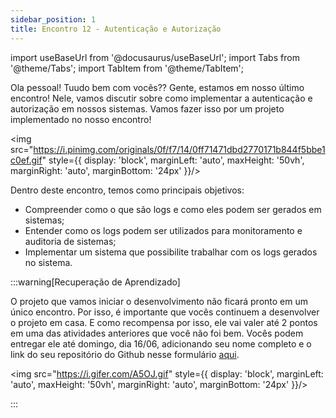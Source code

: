 ```yaml
---
sidebar_position: 1
title: Encontro 12 - Autenticação e Autorização
---
```


import useBaseUrl from '@docusaurus/useBaseUrl';
import Tabs from '@theme/Tabs';
import TabItem from '@theme/TabItem';


Ola pessoal! Tuudo bem com vocês?? Gente, estamos em nosso último encontro! Nele, vamos discutir sobre como implementar a autenticação e autorização em nossos sistemas. Vamos fazer isso por um projeto implementado no nosso encontro!

<img src="https://i.pinimg.com/originals/0f/f7/14/0ff71471dbd2770171b844f5bbe1c0ef.gif" style={{ display: 'block', marginLeft: 'auto', maxHeight: '50vh', marginRight: 'auto', marginBottom: '24px' }}/>

Dentro deste encontro, temos como principais objetivos:
- Compreender como o que são logs e como eles podem ser gerados em sistemas;
- Entender como os logs podem ser utilizados para monitoramento e auditoria de sistemas;
- Implementar um sistema que possibilite trabalhar com os logs gerados no sistema.



:::warning[Recuperação de Aprendizado]

O projeto que vamos iniciar o desenvolvimento não ficará pronto em um único encontro. Por isso, é importante que vocês continuem a desenvolver o projeto em casa. E como recompensa por isso, ele vai valer até 2 pontos em uma das atividades anteriores que você não foi bem. Vocês podem entregar ele até domingo, dia 16/06, adicionando seu nome completo e o link do seu repositório do Github nesse formulário [aqui](https://forms.gle/XQJjH7CYj5frKxVH9).

<img src="https://i.gifer.com/A5OJ.gif" style={{ display: 'block', marginLeft: 'auto', maxHeight: '50vh', marginRight: 'auto', marginBottom: '24px' }}/>


:::
